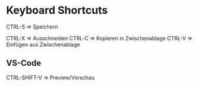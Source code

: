 # Keyboard Shortcuts

CTRL-S => Speichern

CTRL-X => Ausschneiden
CTRL-C => Kopieren in Zwischenablage
CTRL-V => Einfügen aus Zwischenablage


## VS-Code

CTRL-SHIFT-V => Preview/Vorschau
